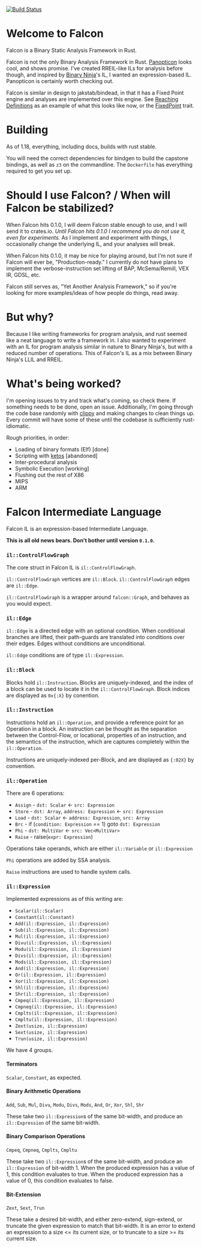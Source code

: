 [![Build Status](https://travis-ci.org/endeav0r/falcon.svg?branch=master)](https://travis-ci.org/endeav0r/falcon)

# Welcome to Falcon

Falcon is a Binary Static Analysis Framework in Rust.

Falcon is not the only Binary Analysis Framework in Rust.
[Panopticon](https://github.com/das-labor/panopticon) looks cool, and shows promise. 
I've created RREIL-like ILs for analysis before though, and inspired by 
[Binary Ninja](https://binary.ninja/)'s IL, I wanted an expression-based IL. Panopticon 
is certainly worth checking out.

Falcon is similar in design to jakstab/bindead, in that it has a Fixed Point engine
and analyses are implemented over this engine. See
[Reaching Definitions](https://github.com/endeav0r/falcon/blob/master/lib/analysis/reaching_definitions.rs)
as an example of what this looks like now, or the
[FixedPoint](https://github.com/endeav0r/falcon/blob/master/lib/analysis/fixed_point.rs)
trait.

# Building

As of 1.18, everything, including docs, builds with rust stable.

You will need the correct dependencies for bindgen to build the capstone bindings, as well as `z3` on the commandline. The `Dockerfile` has everything required to get you set up.

# Should I use Falcon? / When will Falcon be stabilized?

When Falcon hits 0.1.0, I will deem Falcon stable enough to use, and I will send it to crates.io. *Until Falcon hits 0.1.0 I recommend you do not use it, even for experiments.* As I implement and experiment with things, I occasionally change the underlying IL, and your analyses will break.

When Falcon hits 0.1.0, it may be nice for playing around, but I'm not sure if Falcon will ever be, "Production-ready." I currently do not have plans to implement the verbose-instruction set lifting of BAP, McSema/Remill, VEX IR, GDSL, etc.

Falcon still serves as, "Yet Another Analysis Framework," so if you're looking for more examples/ideas of how people do things, read away.

# But why?

Because I like writing frameworks for program analysis, and rust seemed like a neat language to write a framework in. I also wanted to experiment with an IL for program analysis similar in nature to Binary Ninja's, but with a reduced number of operations. This of Falcon's IL as a mix between Binary Ninja's LLIL and RREIL.

# What's being worked?

I'm opening issues to try and track what's coming, so check there. If something needs
to be done, open an issue. Additionally, I'm going through the code base randomly with
[clippy](https://github.com/Manishearth/rust-clippy) 
and making changes to clean things up. Every commit will have some of these until the
codebase is sufficiently rust-idiomatic.

  Rough priorities, in order:

  * Loading of binary formats (Elf) [done]
  * Scripting with [ketos](https://github.com/murarth/ketos) [abandoned]
  * Inter-procedural analysis
  * Symbolic Execution [working]
  * Flushing out the rest of X86
  * MIPS
  * ARM

# Falcon Intermediate Language

Falcon IL is an expression-based Intermediate Language.

**This is all old news bears. Don't bother until version `0.1.0`.**

### `il::ControlFlowGraph`
The core struct in Falcon IL is `il::ControlFlowGraph`.

`il::ControlFlowGraph` vertices are `il::Block`.
`il::ControlFlowGraph` edges are `il::Edge`.

`il::ControlFlowGraph` is a wrapper around `falcon::Graph`, and behaves as you would expect.

### `il::Edge`

`il::Edge` is a directed edge with an optional condition. When conditional branches are 
lifted, their path-guards are translated into conditions over their edges. Edges without
conditions are unconditional.

`il::Edge` conditions are of type `il::Expression`.

### `il::Block`

Blocks hold `il::Instruction`. Blocks are uniquely-indexed, and the index of a block can 
be used to locate it in the `il::ControlFlowGraph`. Block indices are displayed as `0x{:X}`
by conention.

### `il::Instruction`

Instructions hold an `il::Operation`, and provide a reference point for an Operation in a
block. An instruction can be thought as the separation between the Control-Flow, or
locational, properties of an instruction, and the semantics of the instruction, which are
captures completely within the `il::Operation`.

Instructions are uniquely-indexed per-Block, and are displayed as `{:02X}` by convention.

### `il::Operation`

There are 6 operations:

  * `Assign` - `dst: Scalar` <- `src: Expression`
  * `Store` - `dst: Array`, `address: Expression` <- `src: Expression`
  * `Load` - `dst: Scalar` <- `address: Expression`, `src: Array`
  * `Brc` - if (`condition: Expression` == 1) goto `dst: Expression`
  * `Phi` - `dst: MultiVar` <- `src: Vec<MultiVar>`
  * `Raise` - raise(`expr: Expression`)

Operations take operands, which are either `il::Variable` or `il::Expression`

`Phi` operations are added by SSA analysis.

`Raise` instructions are used to handle system calls.

### `il::Expression`

Implemented expressions as of this writing are:

  * `Scalar(il::Scalar)`
  * `Constant(il::Constant)`
  * `Add(il::Expression, il::Expression)`
  * `Sub(il::Expression, il::Expression)`
  * `Mul(il::Expression, il::Expression)`
  * `Divu(il::Expression, il::Expression)`
  * `Modu(il::Expression, il::Expression)`
  * `Divs(il::Expression, il::Expression)`
  * `Mods(il::Expression, il::Expression)`
  * `And(il::Expression, il::Expression)`
  * `Or(il::Expression, il::Expression)`
  * `Xor(il::Expression, il::Expression)`
  * `Shl(il::Expression, il::Expression)`
  * `Shr(il::Expression, il::Expression)`
  * `Cmpeq(il::Expression, il::Expression)`
  * `Cmpneq(il::Expression, il::Expression)`
  * `Cmplts(il::Expression, il::Expression)`
  * `Cmpltu(il::Expression, il::Expression)`
  * `Zext(usize, il::Expression)`
  * `Sext(usize, il::Expression)`
  * `Trun(usize, il::Expression)`

We have 4 groups.

#### Terminators

`Scalar`, `Constant`, as expected.

#### Binary Arithmetic Operations

`Add`, `Sub`, `Mul`, `Divu`, `Modu`, `Divs`, `Mods`, `And`, `Or`, `Xor`, `Shl`, `Shr`

These take two `il::Expression`s of the same bit-width, and produce an `il::Expression` of the same bit-width.

#### Binary Comparison Operations

`Cmpeq`, `Cmpneq`, `Cmplts`, `Cmpltu`

These take two `il::Expression`s of the same bit-width, and produce an `il::Expression` of bit-width 1. When the produced expression has a value of 1, this condition evaluates to true. When the produced expression has a value of 0, this condition evaluates to false.

#### Bit-Extension

`Zext`, `Sext`, `Trun`

These take a desired bit-width, and either zero-extend, sign-extend, or truncate the given expression to match that bit-width. It is an error to extend an expression to a size <= its current size, or to truncate to a size >= its current size.